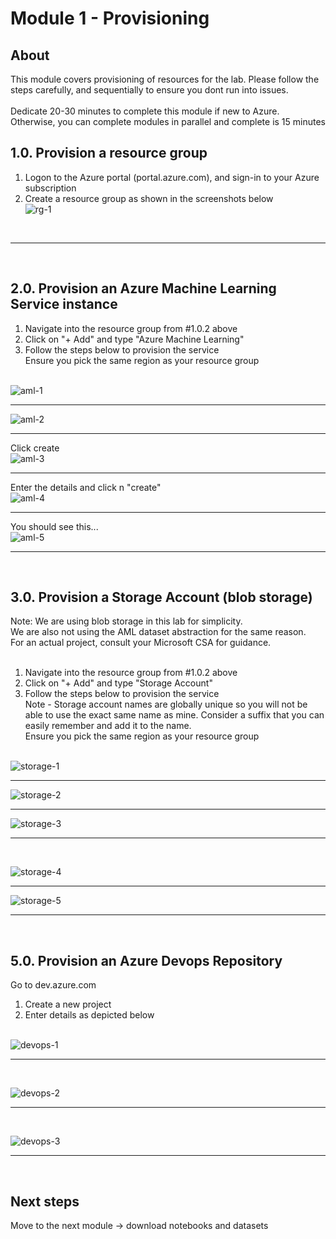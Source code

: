 # Module 1 - Provisioning

## About
This module covers provisioning of resources for the lab.  Please follow the steps carefully, and sequentially to ensure you dont run into issues.
<br><br>Dedicate 20-30 minutes to complete this module if new to Azure.  Otherwise, you can complete modules in parallel and complete is 15 minutes
## 1.0. Provision a resource group
1. Logon to the Azure portal (portal.azure.com), and sign-in to your Azure subscription<br>
2. Create a resource group as shown in the screenshots below<br>
![rg-1](../images/0001-create-rg-1.png)
<br>
<hr>
<br>

## 2.0. Provision an Azure Machine Learning Service instance
1.  Navigate into the resource group from #1.0.2 above<br>
2.  Click on "+ Add" and type "Azure Machine Learning"<br>
3.  Follow the steps below to provision the service<br>
Ensure you pick the same region as your resource group <br><br>

![aml-1](../images/0001-create-aml-1.png)
<br>
<hr>

![aml-2](../images/0001-create-aml-2.png)
<br>
<hr>

Click create<br>
![aml-3](../images/0001-create-aml-3.png)
<br>
<hr>

Enter the details and click n "create"<br>
![aml-4](../images/0001-create-aml-4.png)
<br>
<hr>

You should see this...<br>
![aml-5](../images/0001-create-aml-5.png)
<br>
<hr>
<br>

## 3.0. Provision a Storage Account (blob storage)
Note: We are using blob storage in this lab for simplicity.<br>
We are also not using the AML dataset abstraction for the same reason.  <br>
For an actual project, consult your Microsoft CSA for guidance.<br><br>

1.  Navigate into the resource group from #1.0.2 above<br>
2.  Click on "+ Add" and type "Storage Account"<br>
3.  Follow the steps below to provision the service<br>
Note - Storage account names are globally unique so you will not be able to use the exact same name as mine.  Consider a suffix that you can easily remember and add it to the name.<br>
Ensure you pick the same region as your resource group <br><br>

![storage-1](../images/0001-create-storage-1.png)
<br>
<hr>

![storage-2](../images/0001-create-storage-2.png)
<br>
<hr>

![storage-3](../images/0001-create-storage-3.png)
<br>
<hr>
<br>

![storage-4](../images/0001-create-storage-4.png)
<br>
<hr>

![storage-5](../images/0001-create-storage-5.png)
<br>
<hr>
<br>

## 5.0. Provision an Azure Devops Repository
Go to dev.azure.com <br>

1.  Create a new project<br>
2.  Enter details as depicted below<br><br>

![devops-1](../images/0001-create-azure-devops-1.png)
<br>
<hr>
<br>

![devops-2](../images/0001-create-azure-devops-2.png)
<br>
<hr>
<br>

![devops-3](../images/0001-create-azure-devops-3.png)
<br>
<hr>
<br>


## Next steps
Move to the next module -> download notebooks and datasets
